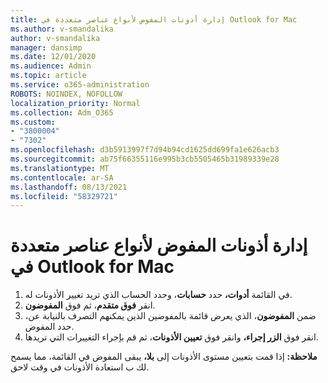 ```yaml
---
title: إدارة أذونات المفوض لأنواع عناصر متعددة في Outlook for Mac
ms.author: v-smandalika
author: v-smandalika
manager: dansimp
ms.date: 12/01/2020
ms.audience: Admin
ms.topic: article
ms.service: o365-administration
ROBOTS: NOINDEX, NOFOLLOW
localization_priority: Normal
ms.collection: Adm_O365
ms.custom:
- "3800004"
- "7302"
ms.openlocfilehash: d3b5913997f7d94b94cd1625dd699fa1e626acb3
ms.sourcegitcommit: ab75f66355116e995b3cb5505465b31989339e28
ms.translationtype: MT
ms.contentlocale: ar-SA
ms.lasthandoff: 08/13/2021
ms.locfileid: "58329721"
---
```

# <a name="manage-delegate-permissions-for-multiple-item-types-in-outlook-for-mac"></a>إدارة أذونات المفوض لأنواع عناصر متعددة في Outlook for Mac

1. في القائمة **أدوات،** حدد **حسابات**، وحدد الحساب الذي تريد تغيير الأذونات له.
2. انقر **فوق متقدم**، ثم فوق **المفوضون**.
3. ضمن **المفوضون**، الذي يعرض قائمة بالمفوضين الذين يمكنهم التصرف بالنيابة عن، حدد المفوض.
4. انقر فوق **الزر إجراء،** وانقر فوق **تعيين الأذونات**، ثم قم بإجراء التغييرات التي تريدها.

**ملاحظة:** إذا قمت بتعيين مستوى الأذونات إلى **بلا،** يبقى المفوض في القائمة، مما يسمح لك ب استعادة الأذونات في وقت لاحق.
